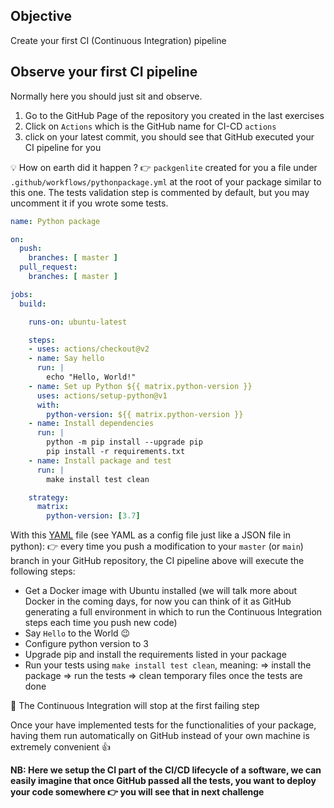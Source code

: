 ## Objective

Create your first CI (Continuous Integration) pipeline

## Observe your first CI pipeline

Normally here you should just sit and observe.

1. Go to the GitHub Page of the repository you created in the last exercises
2. Click on `Actions` which is the GitHub name for CI-CD `actions`
3. click on your latest commit, you should see that GitHub executed your CI pipeline for you

💡 How on earth did it happen ?
 👉 `packgenlite` created for you a file under `.github/workflows/pythonpackage.yml` at the root of your package similar to this one. The tests validation step is commented by default, but you may uncomment it if you wrote some tests.

```yaml
name: Python package

on:
  push:
    branches: [ master ]
  pull_request:
    branches: [ master ]

jobs:
  build:

    runs-on: ubuntu-latest

    steps:
    - uses: actions/checkout@v2
    - name: Say hello
      run: |
        echo "Hello, World!"
    - name: Set up Python ${{ matrix.python-version }}
      uses: actions/setup-python@v1
      with:
        python-version: ${{ matrix.python-version }}
    - name: Install dependencies
      run: |
        python -m pip install --upgrade pip
        pip install -r requirements.txt
    - name: Install package and test
      run: |
        make install test clean

    strategy:
      matrix:
        python-version: [3.7]
```

With this [YAML](https://en.wikipedia.org/wiki/YAML) file (see YAML as a config file just like a JSON file in python):
 👉 every time you push a modification to your `master` (or `main`) branch in your GitHub repository, the CI pipeline above will execute the following steps:
- Get a Docker image with Ubuntu installed (we will talk more about Docker in the coming days, for now you can think of it as GitHub generating a full environment in which to run the Continuous Integration steps each time you push new code)
- Say `Hello` to the World 😉
- Configure python version to 3
- Upgrade pip and install the requirements listed in your package
- Run your tests using `make install test clean`, meaning:
  => install the package
  => run the tests
  => clean temporary files once the tests are done

🚨 The Continuous Integration will stop at the first failing step

Once your have implemented tests for the functionalities of your package, having them run automatically on GitHub instead of your own machine is extremely convenient 👍

**NB: Here we setup the CI part of the CI/CD lifecycle of a software, we can easily imagine that once GitHub passed all the tests, you want to deploy your code somewhere 👉 you will see that in next challenge**
